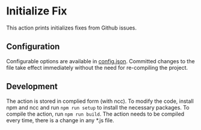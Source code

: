 # Initialize Fix

This action prints initializes fixes from Github issues.

## Configuration

Configurable options are available in [config.json](dist/config.json). Committed changes to the file take effect immediately without the need for re-compiling the project.

## Development

The action is stored in complied form (with ncc). To modify the code, install npm and ncc and run `npm run setup` to install the necessary packages. To compile the action, run `npm run build`. The action needs to be compiled every time, there is a change in any \*.js file.
